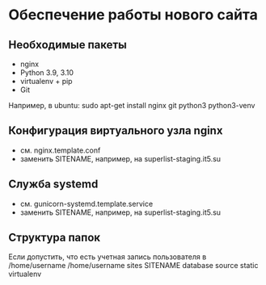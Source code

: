 Обеспечение работы нового сайта
===============================
## Необходимые пакеты
* nginx
* Python 3.9, 3.10
* virtualenv + pip
* Git

Например, в ubuntu:
sudo apt-get install nginx git python3 python3-venv

## Конфигурация виртуального узла nginx
* см. nginx.template.conf
* заменить SITENAME, например, на superlist-staging.it5.su

## Служба systemd
* см. gunicorn-systemd.template.service
* заменить SITENAME, например, на superlist-staging.it5.su

## Структура папок
Если допустить, что есть учетная запись пользователя в /home/username
/home/username
    sites
        SITENAME
            database
            source
            static
            virtualenv
